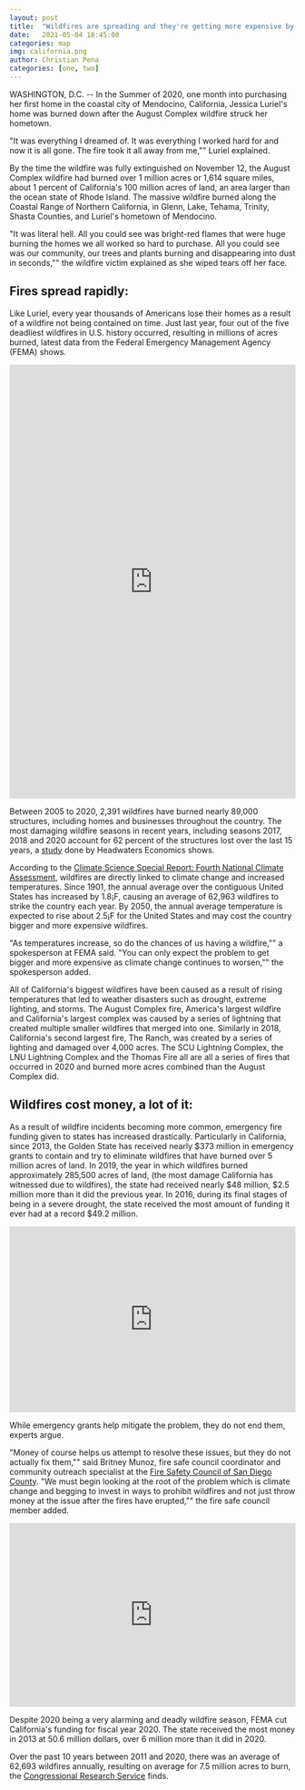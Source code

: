 ```yaml
---
layout: post
title:  "Wildfires are spreading and they're getting more expensive by the minute"
date:   2021-05-04 18:45:00
categories: map
img: california.png
author: Christian Pena
categories: [one, two]
---
```



WASHINGTON, D.C. -- In the Summer of 2020, one month into purchasing her first home in the coastal city of Mendocino, California, Jessica Luriel's home was burned down after the August Complex wildfire struck her hometown.

"It was everything I dreamed of. It was everything I worked hard for and now it is all gone. The fire took it all away from me,"" Luriel explained.

By the time the wildfire was fully extinguished on November 12, the August Complex wildfire had burned over 1 million acres or 1,614 square miles, about 1 percent of California's 100 million acres of land, an area larger than the ocean state of Rhode Island. The massive wildfire burned along the Coastal Range of Northern California, in Glenn, Lake, Tehama, Trinity, Shasta Counties, and Luriel's hometown of Mendocino.

"It was literal hell. All you could see was bright-red flames that were huge burning the homes we all worked so hard to purchase. All you could see was our community, our trees and plants burning and disappearing into dust in seconds,"" the wildfire victim explained as she wiped tears off her face.

## Fires spread rapidly: 

Like Luriel, every year thousands of Americans lose their homes as a result of a wildfire not being contained on time. Just last year, four out of the five deadliest wildfires in U.S. history occurred, resulting in millions of acres burned, latest data from the Federal Emergency Management Agency (FEMA) shows.

<iframe title="California's biggest Wildfires (acres burned)" aria-label="Map" id="datawrapper-chart-Ud5JN" src="https://datawrapper.dwcdn.net/Ud5JN/1/" scrolling="no" frameborder="0" style="width: 0; min-width: 100% !important; border: none;" height="765"></iframe><script type="text/javascript">!function(){"usestrict";window.addEventListener("message",(function(a){if(void0!==a.data["datawrapperheight"])for(vareina.data["datawrapperheight"]){vart=document.getElementById("datawrapperchart"+e)||document.querySelector("iframe[src*='"+e+"']");t&&(t.style.height=a.data["datawrapper-height"][e]+"px")}}))}();</script>


Between 2005 to 2020, 2,391 wildfires have burned nearly 89,000 structures, including homes and businesses throughout the country. The most damaging wildfire seasons in recent years, including seasons 2017, 2018 and 2020 account for 62 percent of the structures lost over the last 15 years, a [study](http://headwaterseconomics.org/natural-hazards/structures-destroyed-by-wildfire/) done by Headwaters Economics shows. 

According to the [Climate Science Special Report: Fourth National Climate Assessment]( http://eos.org/features/how-will-climate-change-affect-the-united-states-in-decades-to-come), wildfires are directly linked to climate change and increased temperatures. Since 1901, the annual average over the contiguous United States has increased by 1.8¡F, causing an average of 62,963 wildfires to strike the country each year. By 2050, the annual average temperature is expected to rise about 2.5¡F for the United States and may cost the country bigger and more expensive wildfires.

"As temperatures increase, so do the chances of us having a wildfire,"" a spokesperson at FEMA said. "You can only expect the problem to get bigger and more expensive as climate change continues to worsen,"" the spokesperson added.


All of California's biggest wildfires have been caused as a result of rising temperatures that led to weather disasters such as drought, extreme lighting, and storms. The August Complex fire, America's largest wildfire and California's largest complex was caused by a series of lightning that created multiple smaller wildfires that merged into one. Similarly in 2018, California's second largest fire, The Ranch, was created by a series of lighting and damaged over 4,000 acres. The SCU Lightning Complex, the LNU Lightning Complex and the Thomas Fire all are all a series of fires that occurred in 2020 and burned more acres combined than the August Complex did.

## Wildfires cost money, a lot of it:

As a result of wildfire incidents becoming more common, emergency fire funding given to states has increased drastically. Particularly in California, since 2013, the Golden State has received nearly $373 million in emergency grants to contain and try to eliminate wildfires that have burned over 5 million acres of land. In 2019, the year in which wildfires burned approximately 285,500 acres of land, (the most damage California has witnessed due to wildfires), the state had received nearly $48 million, $2.5 million more than it did the previous year. In 2016, during its final stages of being in a severe drought, the state received the most amount of funding it ever had at a record $49.2 million.

<iframe title="Total Acres burned per year in California due to wildfires" aria-label="Bar Chart" id="datawrapper-chart-HKLM6" src="https://datawrapper.dwcdn.net/HKLM6/1/" scrolling="no" frameborder="0" style="width: 0; min-width: 100% !important; border: none;" height="328"></iframe><script type="text/javascript">!function(){"use strict";window.addEventListener("message",(function(a){if(void 0!==a.data["datawrapper-height"])for(vareina.data["datawrapperheight"]){vart=document.getElementById("datawrapperchart"+e)||document.querySelector("iframe[src*='"+e+"']");t&&(t.style.height=a.data["datawrapper-height"][e]+"px")}}))}();</script>

While emergency grants help mitigate the problem, they do not end them, experts argue.

"Money of course helps us attempt to resolve these issues, but they do not actually fix them,"" said Britney Munoz, fire safe council coordinator and community outreach specialist at the [Fire Safety Council of San Diego County]( http://firesafesdcounty.org/about-us/staff/). "We must begin looking at the root of the problem which is climate change and begging to invest in ways to prohibit wildfires and not just throw money at the issue after the fires have erupted,"" the fire safe council member added.

<iframe title="FEMA Awards to California 2013-2020" aria-label="Bar Chart" id="datawrapper-chart-4zqsH" src="https://datawrapper.dwcdn.net/4zqsH/1/" scrolling="no" frameborder="0" style="width: 0; min-width: 100% !important; border: none;" height="324"></iframe><script type="text/javascript">!function(){"usestrict";window.addEventListener("message",(function(a){if(void0!==a.data["datawrapperheight"])for(vareina.data["datawrapperheight"]){vart=document.getElementById("datawrapperchart"+e)||document.querySelector("iframe[src*='"+e+"']");t&&(t.style.height=a.data["datawrapper-height"][e]+"px")}}))}();</script>

Despite 2020 being a very alarming and deadly wildfire season, FEMA cut California's funding for fiscal year 2020. The state received the most money in 2013 at 50.6 million dollars, over 6 million more than it did in 2020.

Over the past 10 years between 2011 and 2020, there was an average of 62,693 wildfires annually, resulting on average for 7.5 million acres to burn, the [Congressional Research Service](http://fas.org/sgp/crs/misc/IF10244.pdf) finds.



